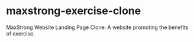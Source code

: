 # maxstrong-exercise-clone
 MaxStrong Website Landing Page Clone: A website promoting the benefits of exercise.
